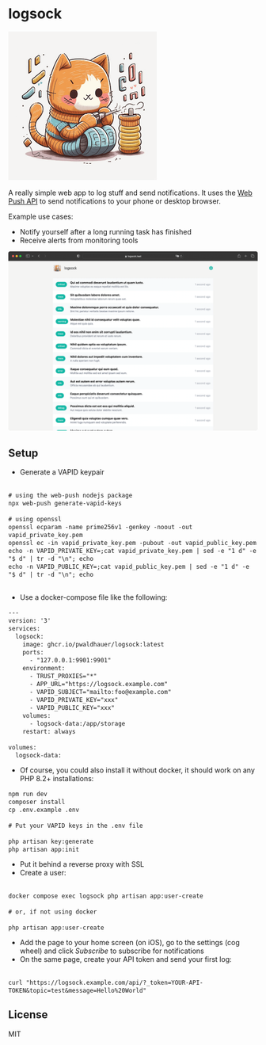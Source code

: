 # logsock


![Logo](public/img/cat-small.png)

A really simple web app to log stuff and send notifications. 
It uses the [Web Push API](https://developer.mozilla.org/en-US/docs/Web/API/Push_API) to send notifications to your phone or desktop browser.

Example use cases:

- Notify yourself after a long running task has finished
- Receive alerts from monitoring tools

![Screenshot](logsock-screenshot.png)

## Setup

- Generate a VAPID keypair

```

# using the web-push nodejs package
npx web-push generate-vapid-keys

# using openssl
openssl ecparam -name prime256v1 -genkey -noout -out vapid_private_key.pem
openssl ec -in vapid_private_key.pem -pubout -out vapid_public_key.pem
echo -n VAPID_PRIVATE_KEY=;cat vapid_private_key.pem | sed -e "1 d" -e "$ d" | tr -d "\n"; echo
echo -n VAPID_PUBLIC_KEY=;cat vapid_public_key.pem | sed -e "1 d" -e "$ d" | tr -d "\n"; echo


```

- Use a docker-compose file like the following:

```
---
version: '3'
services:
  logsock:
    image: ghcr.io/pwaldhauer/logsock:latest
    ports:
      - "127.0.0.1:9901:9901"
    environment:
      - TRUST_PROXIES="*"
      - APP_URL="https://logsock.example.com"
      - VAPID_SUBJECT="mailto:foo@example.com"
      - VAPID_PRIVATE_KEY="xxx"
      - VAPID_PUBLIC_KEY="xxx"
    volumes:
      - logsock-data:/app/storage
    restart: always

volumes:
  logsock-data:

```

- Of course, you could also install it without docker, it should work on any PHP 8.2+ installations:

```
npm run dev
composer install
cp .env.example .env

# Put your VAPID keys in the .env file

php artisan key:generate
php artisan app:init
```

- Put it behind a reverse proxy with SSL
- Create a user:


```

docker compose exec logsock php artisan app:user-create

# or, if not using docker

php artisan app:user-create

```

- Add the page to your home screen (on iOS), go to the settings (cog wheel) and click _Subscribe_ to subscribe for notifications
- On the same page, create your API token and send your first log:

```

curl "https://logsock.example.com/api/?_token=YOUR-API-TOKEN&topic=test&message=Hello%20World"

```

## License

MIT
